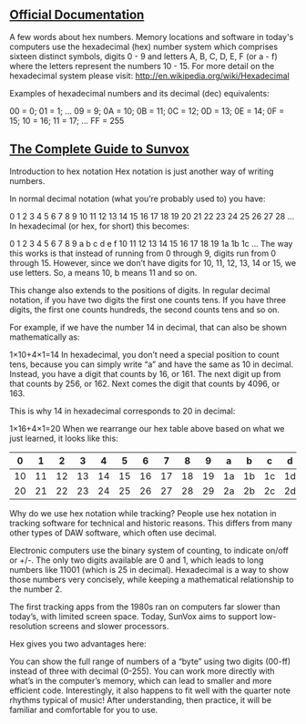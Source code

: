 
## [Official Documentation](http://www.warmplace.ru/wiki/doku.php?id=sunvox:manual_en)
A few words about hex numbers. Memory locations and software in today's computers use the hexadecimal (hex) number system which comprises sixteen distinct symbols, digits 0 - 9 and letters A, B, C, D, E, F (or a - f) where the letters represent the numbers 10 - 15. For more detail on the hexadecimal system please visit: http://en.wikipedia.org/wiki/Hexadecimal

Examples of hexadecimal numbers and its decimal (dec) equivalents:

00 = 0;
01 = 1;
…
09 = 9;
0A = 10;
0B = 11;
0C = 12;
0D = 13;
0E = 14;
0F = 15;
10 = 16;
11 = 17;
…
FF = 255

## [The Complete Guide to Sunvox](https://sunvox-guide.readthedocs.io/en/latest/beginner/hex-intro.html)
Introduction to hex notation
Hex notation is just another way of writing numbers.

In normal decimal notation (what you’re probably used to) you have:

0	1	2	3	4	5	6	7	8	9
10	11	12	13	14	15	16	17	18	19
20	21	22	23	24	25	26	27	28	…
In hexadecimal (or hex, for short) this becomes:

0	1	2	3	4	5	6	7	8	9
a	b	c	d	e	f	10	11	12	13
14	15	16	17	18	19	1a	1b	1c	…
The way this works is that instead of running from 0 through 9, digits run from 0 through 15. However, since we don’t have digits for 10, 11, 12, 13, 14 or 15, we use letters. So, a means 10, b means 11 and so on.

This change also extends to the positions of digits. In regular decimal notation, if you have two digits the first one counts tens. If you have three digits, the first one counts hundreds, the second counts tens and so on.

For example, if we have the number 14 in decimal, that can also be shown mathematically as:

1×10+4×1=14
In hexadecimal, you don’t need a special position to count tens, because you can simply write “a” and have the same as 10 in decimal. Instead, you have a digit that counts by 16, or 161. The next digit up from that counts by 256, or 162. Next comes the digit that counts by 4096, or 163.

This is why 14 in hexadecimal corresponds to 20 in decimal:

1×16+4×1=20
When we rearrange our hex table above based on what we just learned, it looks like this:

0	| 1	| 2	| 3	| 4	| 5	| 6	| 7	| 8	| 9	| a	| b	| c	| d	| e	| f
--- | --- | --- | --- | --- | --- | --- | --- | --- | --- | --- | --- | --- | --- | --- | --- | 
10 | 11	| 12 | 13 | 14 | 15 | 16 | 17	| 18 | 19	| 1a | 1b	| 1c | 1d	| 1e | 1f
20 | 21	| 22 | 23	| 24 | 25 | 26 | 27	| 28 | 29	| 2a | 2b	| 2c | 2d	| 2e | 2f

Why do we use hex notation while tracking?
People use hex notation in tracking software for technical and historic reasons. This differs from many other types of DAW software, which often use decimal.

Electronic computers use the binary system of counting, to indicate on/off or +/-. The only two digits available are 0 and 1, which leads to long numbers like 11001 (which is 25 in decimal). Hexadecimal is a way to show those numbers very concisely, while keeping a mathematical relationship to the number 2.

The first tracking apps from the 1980s ran on computers far slower than today’s, with limited screen space. Today, SunVox aims to support low-resolution screens and slower processors.

Hex gives you two advantages here:

You can show the full range of numbers of a “byte” using two digits (00-ff) instead of three with decimal (0-255).
You can work more directly with what’s in the computer’s memory, which can lead to smaller and more efficient code.
Interestingly, it also happens to fit well with the quarter note rhythms typical of music! After understanding, then practice, it will be familiar and comfortable for you to use.
